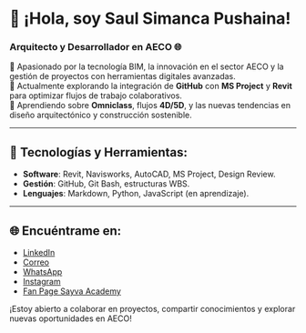 # 👋 ¡Hola, soy Saul Simanca Pushaina!
### Arquitecto y Desarrollador en AECO 🌐

🌟 Apasionado por la tecnología BIM, la innovación en el sector AECO y la gestión de proyectos con herramientas digitales avanzadas.  
🚀 Actualmente explorando la integración de **GitHub** con **MS Project** y **Revit** para optimizar flujos de trabajo colaborativos.  
🌱 Aprendiendo sobre **Omniclass**, flujos **4D/5D**, y las nuevas tendencias en diseño arquitectónico y construcción sostenible.  

---

## 🔧 Tecnologías y Herramientas:
- **Software**: Revit, Navisworks, AutoCAD, MS Project, Design Review.  
- **Gestión**: GitHub, Git Bash, estructuras WBS.  
- **Lenguajes**: Markdown, Python, JavaScript (en aprendizaje).  

---

## 🌐 Encuéntrame en:
- [LinkedIn](https://bit.ly/SAYVACONSTRUCTORES)  
- [Correo](mailto:saulsimanca.co@gmail.com)  
- [WhatsApp](https://wa.me/+573014861324)  
- [Instagram](https://www.instagram.com/sv_constructores/)  
- [Fan Page Sayva Academy](https://bit.ly/sayvaacademy)  

¡Estoy abierto a colaborar en proyectos, compartir conocimientos y explorar nuevas oportunidades en AECO!  
>
